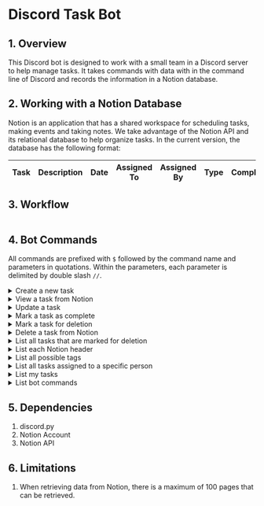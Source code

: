 # Discord Task Bot

## 1. Overview
This Discord bot is designed to work with a small team in a Discord server to help manage tasks. It takes commands with data with in the command line of Discord and records the information in a Notion database. 

## 2. Working with a Notion Database
Notion is an application that has a shared workspace for scheduling tasks, making events and taking notes. We take advantage of the Notion API and its relational database to help organize tasks. In the current version, the database has the following format: 

|Task| Description | Date | Assigned To | Assigned By | Type | Completion
|----|---|---|---|---|---|---|

## 3. Workflow
```
```

## 4. Bot Commands
All commands are prefixed with ```$``` followed by the command name and parameters in quotations. Within the parameters, each parameter is delimited by double slash ```//```.

<details>
    <summary>Create a new task</summary>

```shell
$newTask "taskName//desc//date//assignTo//assignBy//type"
```

|Parameter Name|Explanation| Data Validation | 
|--------------|-----------|-----------------| 
| ```taskName``` | Name of the task. | Task name must be unique.|
| ```desc``` | Short description of the task. | N/A |
| ```date``` | Due date of the task. | Date is in standard military format (DD MMM YY HHMM). i.e. *01 Jan 22 2100*| 
| ```assignTo``` | Who the task is assigned to. Each name is separated by a coma. | All names must be tags already created in Notion | 
| ```assignBy``` | Who the task is assigned by. Each name is separated by a comma. | All names must be tags already created in Notion |
| ```type``` | Type/category of the task. Each type name is separated by a coma. | All type names must be tags already created in Notion | 

Create a new task and add it to the pending list for approval.

```shell
# Example: New task with all fields filled
>>> $newTask "Task 1//A short description about the task//20 sep 22 1400//FSgt Lee//CI Tsang//Ops"

# Example: New task with no Description
>>> $newTask "Task 1////20 sep 22 1400//FSgt Lee//CI Tsang//Ops"

```
___
</details>

<details>
    <summary>View a task from Notion</summary>

```shell
$getTask "taskName"
```
|Parameter Name|Explanation| Data Validation | 
|--------------|-----------|-----------------| 
| ```taskName``` | Name of the task. | Task name must be exist within the Notion database.|

Retrieve a task from the Notion database and display it for the user.

``` shell
# Example: Get the info in "Task 1"
>>> $getTask "Task 1"
```
___
</details>

<details>
    <summary>Update a task</summary>

``` shell
$updateTask "taskName//field//info"
```
|Parameter Name|Explanation| Data Validation | 
|--------------|-----------|-----------------| 
| ```taskName``` | Name of the task. | Task name must exist within the Notion database. |
| ```field``` | Which header of the task will be edited | Field must define one of the following: "Task", "Description", "Date", "Assigned To", "Assigned By", "Type", "Completion"| 
| ```info``` | The updated data for the field. |

Update a task's information from the Notion database and display the update to the user.

 
``` shell
# Example: Change Assigned By tags
>>> $updateTask "Task 1//Assigned By//CI Tsang"

# Example: Change Type tags
>>> $updateTask "Task 1//Type//Lesson,Admin"

# Example: Change Description to blank
>>> $updateTask "Task 1//Description//"
```
___
</details>
<details>
    <summary>Mark a task as complete</summary>

``` shell
$completeTask "taskName"
```
|Parameter Name|Explanation| Data Validation | 
|--------------|-----------|-----------------| 
| ```taskName``` | Name of the task. | Task name must exist within the Notion database.|

Mark a task as completed

``` shell
# Example: Mark Task 1 as complete
>>> $completeTask "Task 1"
```
___
</details>
<details>
    <summary>Mark a task for deletion</summary>

```shell
$deleteTask "taskName"
```
|Parameter Name|Explanation| Data Validation | 
|--------------|-----------|-----------------| 
| ```taskName``` | Name of the task. | Task name must exist within the Notion database.|

Add the task to delete list if the task exists within the Notion database. If it does not exist, throw an error for the user.
 
``` Shell
# Example: Mark Task 1 for deletion
>>> $deleteTask "Task 1"
```
___
</details>
<details>
    <summary>Delete a task from Notion</summary>

```Shell
$confirmDeleteTask "taskName"
```
|Parameter Name|Explanation| Data Validation | 
|--------------|-----------|-----------------| 
| ```taskName``` | Name of the task. | Task name must have been added to the delete list |

Remove the task with the same ```taskName``` from the delete list if it exists. If it does not exist, throw an error for the user.

``` shell
# Example: Delete Task 1 from Notion
>>> $confirmDeleteTask "Task 1"
```
___
</details>
<details>
    <summary>List all tasks that are marked for deletion</summary>

```Shell 
$listDeleteTasks
```
List out each task that is pending deletion. 


``` shell
# Example
>>> $listDeleteTasks
```
___
</details>
<details>
    <summary>List each Notion header</summary>

```Shell 
$listFields
```
List out each available header from the Notion Database.

``` Shell
# Example
>>> $listFields
```
___
</details>
<details>
    <summary>List all possible tags</summary>

```Shell 
$listTags
```
List out each available tag under the headers **Assigned To**, **Assigned By** and **Type** from the Notion Database.

``` shell
# Example
>>> $listTags
```
___
</details>
<details>
    <summary>List all tasks assigned to a specific person</summary>

```Shell
$listTasks "assignedTo"
```
|Parameter Name|Explanation| Data Validation | 
|--------------|-----------|-----------------| 
| ```assignedTo``` | Who the task is assigned by. Each name is separated by a comma. | All names must be tags already created in Notion. Names should also match the Discord Server nickname(s) |

List all tasks that have a matching ```assignedTo``` tag.

``` Shell
# Example: Display tasks assigned to CI Tsang
>>> $listTasks "CI Tsang"
```
___
</details>
<details>
    <summary>List my tasks</summary>

```Shell
>>> $listMyTasks
```

List all of the tasks assigned to the user who entered this command

``` Shell
# Example: Display tasks assigned to me
>>> $listMyTasks
```
___
</details>
<details>
    <summary>List bot commands</summary>

```Shell
>>> $listCommands
```

List all commands recogized by the bot

``` Shell
# Example: List all bot commands
>>> $listCommands
```
___
</details>






## 5. Dependencies
1.  discord.py
3. Notion Account
3. Notion API

## 6. Limitations
1. When retrieving data from Notion, there is a maximum of 100 pages that can be retrieved.
